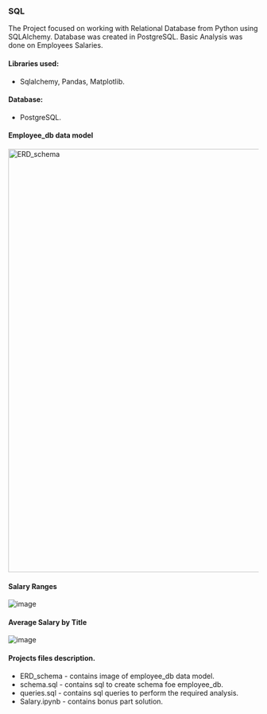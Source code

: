 ### SQL 
The Project focused on working with Relational Database from Python using SQLAlchemy.
Database was created in PostgreSQL.
Basic Analysis was done on Employees Salaries.

#### Libraries used:
* Sqlalchemy, Pandas, Matplotlib.
#### Database:
* PostgreSQL.

#### Employee_db data model
<img width="851" alt="ERD_schema" src="https://github.com/user-attachments/assets/6ad398af-961f-49c1-a3b0-6fa0c6de1457">

#### Salary Ranges
![image](https://github.com/user-attachments/assets/f08bc732-c46b-4a75-96e1-2aa099df09fa)


#### Average Salary by Title
![image](https://github.com/user-attachments/assets/69af445e-8789-4c3c-8c9e-13c16997a28d)

#### Projects files description.
* ERD_schema - contains image of employee_db data model.
* schema.sql - contains sql to create schema foe employee_db.
* queries.sql - contains sql queries to perform the required analysis.
* Salary.ipynb - contains bonus part solution.
